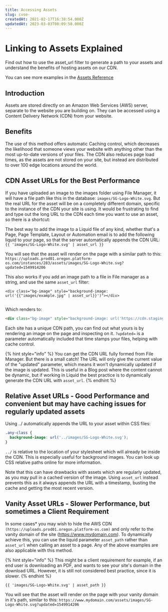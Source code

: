 ```yaml
---
title: Accessing Assets
slug: cvse-
createdAt: 2021-02-17T16:38:54.000Z
updatedAt: 2023-03-03T08:09:58.000Z
---
```


# Linking to Assets Explained

Find out how to use the asset\_url filter to generate a path to your assets and understand the benefits of hosting assets on our CDN.

You can see more examples in the [Assets Reference](assets-reference.md)

## Introduction

Assets are stored directly on an Amazon Web Services (AWS) server, separate to the website you are building on. They can be accessed using a Content Delivery Network (CDN) from your website.

## Benefits

The use of this method offers automatic Caching control, which decreases the likelihood that someone views your website with anything other than the most up-to-date versions of your files. The CDN also reduces page load times, as the assets are not stored on your site, but instead are distributed to over 100 edge locations around the world.

## CDN Asset URLs for the Best Performance

If you have uploaded an image to the images folder using File Manager, it will have a file path like this in the database: `images/SG-Logo-White.svg`. But the real URL for the asset will be on a completely different domain, specific to the instance of the CDN your site is using. It would be frustrating to find and type out the long URL to the CDN each time you want to use an asset, so there is a shortcut:

The best way to add the image to a Liquid file of any kind, whether that's a Page, Page Template, Layout or Automation email is to add the following liquid to your page, so that the server automatically appends the CDN URL: `{{ 'images/SG-Logo-White.svg' | asset_url }}`

You will see that the asset will render on the page with a similar path to this: `https://uploads.prod01.oregon.platform-os.com/instances/283/assets/images/SG-Logo-White.svg?updated=1549914206`

This also works if you add an image path to a file in File manager as a string, and use the same `asset_url` filter:

```liquid
<div class="bg-image" style="background-image: url('{{"images/example.jpg" | asset_url}}')"></div>


```

Which renders to:

```html
<div class="bg-image" style="background-image: url('https://cdn.staging.oregon.platform-os.com/instances/xxxxxx/assets/js/myfile.js?updated=1733383736255')"></div>
```

Each site has a unique CDN path, you can find out what yours is by rendering an image on the page and inspecting on it. `?updated=` is a parameter automatically included that time stamps your files, helping with cache control.

{% hint style="info" %}
You can get the CDN URL fully formed from File Manager. But there is a small catch! The URL will only give the current value of the "updated" parameter, which means it won't dynamically updated if the image is updated. This is useful in a Blog post where the content cannot be dynamic, but if working in Liquid the best practice is to dynamically generate the CDN URL with `asset_url`.
{% endhint %}

## Relative Asset URLs - Good Performance and convenient but may have caching issues for regularly updated assets

Using ../ automatically appends the URL to your asset within CSS files:

```css
.any-class {
  background-image: url('../images/SG-Logo-White.svg');
}
```

`../` is relative to the location of your stylesheet which will already be inside the CDN. This is especially useful for background images. You can look up CSS relative paths online for more information.

Note that this can have drawbacks with assets which are regularly updated, as you may pull in a cached version of the image. Using `asset_url` instead prevents this as it always appends the URL with a timestamp, busting the cache and getting the most recent version.

## Vanity Asset URLs - Slower Performance, but sometimes a Client Requirement

In some cases\* you may wish to hide the AWS CDN `(https://uploads.prod01.oregon.platform-os.com)` and only refer to the vanity domain of the site (https://www.mydomain.com). To dynamically achieve this, you can use the liquid parameter `asset_path` rather than `asset_url` when calling an asset to a page. Any of the above examples are also applicable with this method.

{% hint style="info" %}
This might be a client requirement for example, if an end user is downloading an PDF, and wants to see your site's domain in the download URL. However, it is still not considered best practice, since it is slower.
{% endhint %}

`{{ 'images/SG-Logo-White.svg' | asset_path }}`

You will see that the asset will render on the page with your vanity domain in it's path, similar to this: `https://www.mydomain.com/assets/images/SG-Logo-White.svg?updated=1549914206`
